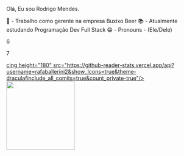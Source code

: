 Olá, Eu sou Rodrigo Mendes.

💼 - Trabalho como gerente na empresa Buxixo Beer
📚 - Atualmente estudando Programação Dev Full Stack
😁 - Pronouns - (Ele/Dele)

6

7 <div>
<a href="https://beacons.ai/rodrigomendesdv">
cing height="180" src="https://github-reader-stats.vercel.app/api?username=rafaballerini2&show_Icons=true&theme-draculafinclude_all_comits=true&count_private-true"/>
<img height="180" src="https://github-readne-stats.vercel.app/apl/top-langs/?username-rafaballerini261ayout-compact&langs_count=16&theme-dracula">
</div>







